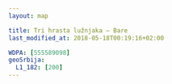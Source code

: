 ```yaml
---
layout: map

title: Tri hrasta lužnjaka — Bare
last_modified_at: 2018-05-18T00:19:16+02:00

WDPA: [555589098]
geoSrbija:
  L1_182: [200]
---
```

